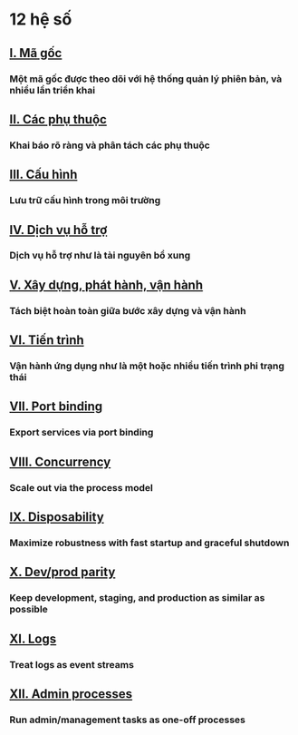 12 hệ số
========

## [I. Mã gốc](./codebase)
### Một mã gốc được theo dõi với hệ thống quản lý phiên bản, và nhiều lần triển khai

## [II. Các phụ thuộc](./dependencies)
### Khai báo rõ ràng và phân tách các phụ thuộc

## [III. Cấu hình](./config)
### Lưu trữ cấu hình trong môi trường

## [IV. Dịch vụ hỗ trợ](./backing-services)
### Dịch vụ hỗ trợ như là tài nguyên bổ xung

## [V. Xây dựng, phát hành, vận hành](./build-release-run)
### Tách biệt hoàn toàn giữa bước xây dựng và vận hành

## [VI. Tiến trình](./processes)
### Vận hành ứng dụng như là một hoặc nhiều tiến trình phi trạng thái 

## [VII. Port binding](./port-binding)
### Export services via port binding

## [VIII. Concurrency](./concurrency)
### Scale out via the process model

## [IX. Disposability](./disposability)
### Maximize robustness with fast startup and graceful shutdown

## [X. Dev/prod parity](./dev-prod-parity)
### Keep development, staging, and production as similar as possible

## [XI. Logs](./logs)
### Treat logs as event streams

## [XII. Admin processes](./admin-processes)
### Run admin/management tasks as one-off processes
